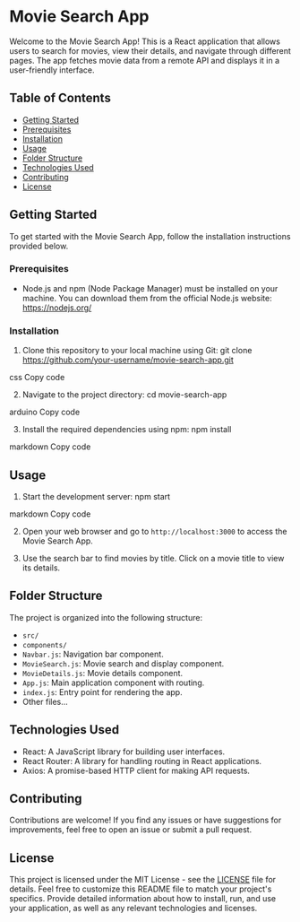 # Movie Search App

Welcome to the Movie Search App! This is a React application that allows users to search for movies, view their details, and navigate through different pages. The app fetches movie data from a remote API and displays it in a user-friendly interface.

## Table of Contents

- [Getting Started](#getting-started)
- [Prerequisites](#prerequisites)
- [Installation](#installation)
- [Usage](#usage)
- [Folder Structure](#folder-structure)
- [Technologies Used](#technologies-used)
- [Contributing](#contributing)
- [License](#license)

## Getting Started

To get started with the Movie Search App, follow the installation instructions provided below.

### Prerequisites

- Node.js and npm (Node Package Manager) must be installed on your machine. You can download them from the official Node.js website: https://nodejs.org/

### Installation

1. Clone this repository to your local machine using Git:
git clone https://github.com/your-username/movie-search-app.git

css
Copy code

2. Navigate to the project directory:
cd movie-search-app

arduino
Copy code

3. Install the required dependencies using npm:
npm install

markdown
Copy code

## Usage

1. Start the development server:
npm start

markdown
Copy code

2. Open your web browser and go to `http://localhost:3000` to access the Movie Search App.

3. Use the search bar to find movies by title. Click on a movie title to view its details.

## Folder Structure

The project is organized into the following structure:

- `src/`
- `components/`
 - `Navbar.js`: Navigation bar component.
 - `MovieSearch.js`: Movie search and display component.
 - `MovieDetails.js`: Movie details component.
- `App.js`: Main application component with routing.
- `index.js`: Entry point for rendering the app.
- Other files...

## Technologies Used

- React: A JavaScript library for building user interfaces.
- React Router: A library for handling routing in React applications.
- Axios: A promise-based HTTP client for making API requests.

## Contributing

Contributions are welcome! If you find any issues or have suggestions for improvements, feel free to open an issue or submit a pull request.

## License

This project is licensed under the MIT License - see the [LICENSE](LICENSE) file for details.
Feel free to customize this README file to match your project's specifics. Provide detailed information about how to install, run, and use your application, as well as any relevant technologies and licenses.
